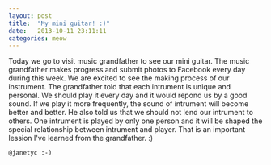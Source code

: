 ```yaml
---
layout: post
title:  "My mini guitar! :)"
date:   2013-10-11 23:11:11
categories: meow
---
```

Today we go to visit music grandfather to see our mini guitar. The music grandfather makes progress and submit photos to Facebook every day during this week. We are excited to see the making process of our instrument. The grandfather told that each intrument is unique and personal. We should play it every day and it would repond us by a good sound. If we play it more frequently, the sound of intrument will become better and better. He also told us that we should not lend our intrument to others. One intrument is played by only one person and it will be shaped the special relationship between intrument and player. That is an important lession I've learned from the grandfather. :)

`@janetyc :-)`

